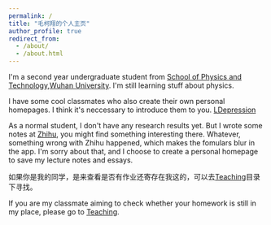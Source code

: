 ```yaml
---
permalink: /
title: "毛柯翔的个人主页"
author_profile: true
redirect_from: 
  - /about/
  - /about.html
---
```

I'm a second year undergraduate student from [School of Physics and Technology](https://physics.whu.edu.cn/),[Wuhan University](https://www.whu.edu.cn/). I'm still learning stuff about physics.

I have some cool classmates who also create their own personal homepages. I think it's neccessary to introduce them to you. [LDepression](https://ldepressi0n.github.io/LDepressi0n.io/)

As a normal student, I don't have any research results yet. But I wrote some notes at [Zhihu](https://www.zhihu.com/people/mao-ke-xiang-24), you might find something interesting there. Whatever, something wrong with Zhihu happened, which makes the fomulars blur in the app. I'm sorry about that, and I choose to create a personal homepage to save my lecture notes and essays. 

如果你是我的同学，是来查看是否有作业还寄存在我这的，可以去[Teaching](https://nihilisticfries.github.io/teaching/)目录下寻找。

If you are my classmate aiming to check whether your homework is still in my place, please go to [Teaching](https://nihilisticfries.github.io/teaching/).

